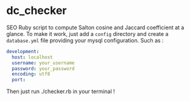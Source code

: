 # dc_checker
SEO Ruby script to compute Salton cosine and Jaccard coefficient at a glance.
To make it work, just add a `config` directory and create a `database.yml` file providing your mysql configuration. Such as :

``` yml
development:
  host: localhost
  username: your_username
  password: your_password
  encoding: utf8
  port:
```

Then just run ./checker.rb in your terminal !
